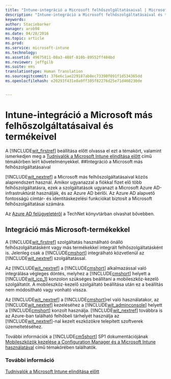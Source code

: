 ```yaml
---
title: "Intune-integráció a Microsoft felhőszolgáltatásaival | Microsoft Intune"
description: "Intune-integráció a Microsoft felhőszolgáltatásaival és termékeivel, valamint más Microsoft-termékekkel"
keywords: 
author: Staciebarker
manager: arob98
ms.date: 04/28/2016
ms.topic: article
ms.prod: 
ms.service: microsoft-intune
ms.technology: 
ms.assetid: 49675811-08a3-408f-810b-89552ff404bd
ms.reviewer: jeffgilb
ms.suite: ems
translationtype: Human Translation
ms.sourcegitcommit: 376e6c1ae229187ab8ec73390f091f1d534365dd
ms.openlocfilehash: e20293f431e0a9ff385f82276d25e71d460230de


---
```


# Intune-integráció a Microsoft más felhőszolgáltatásaival és termékeivel

A [!INCLUDE[wit_firstref](../includes/wit_firstref_md.md)] beállítása előtt olvassa el ezt a témakört, valamint ismerkedjen meg a [Tudnivalók a Microsoft Intune elindítása előtt](what-to-know-before-you-start-microsoft-intune.md) című témakörben leírt követelményekkel.
##Integráció a Microsoft más felhőszolgáltatásaival


[!INCLUDE[wit_nextref](../includes/wit_nextref_md.md)] a Microsoft más felhőszolgáltatásaival közös alaprendszert használ. Amikor ugyanazzal a fiókkal fizet elő több felhőszolgáltatásra, ezek a szolgáltatások ugyanazt a Microsoft Azure AD-infrastruktúrát használják, és az Azure AD bérlői. Az Azure AD alapvető fontosságú címtár- és identitáskezelési funkciókat biztosít a Microsoft felhőszolgáltatásai számára.

Az [Azure AD felügyeletéről](http://technet.microsoft.com/library/hh967611.aspx) a TechNet könyvtárban olvashat bővebben.

## Integráció más Microsoft-termékekkel
A [!INCLUDE[wit_firstref](../includes/wit_firstref_md.md)] szolgáltatás használható önálló felhőszolgáltatásként vagy más termékekkel integrált felhőszolgáltatásként is. Jelenleg csak a [!INCLUDE[cmshort](../includes/cmshort_md.md)] integrálható közvetlenül az [!INCLUDE[wit_nextref](../includes/wit_nextref_md.md)] szolgáltatással.

Az [!INCLUDE[wit_nextref](../includes/wit_nextref_md.md)] a [!INCLUDE[cmshort](../includes/cmshort_md.md)] alkalmazással való integrálása végleges döntés, melyhez a [!INCLUDE[cmshort](../includes/cmshort_md.md)] helyett a [!INCLUDE[wit_icp_1](../includes/wit_icp_1_md.md)] konzolon szükséges beállítani a mobileszköz-kezelő szolgáltatót. A mobileszköz-kezelő szolgáltató beállítása után ez a beállítás nem módosítható vagy vonható vissza.

Az [!INCLUDE[wit_nextref](../includes/wit_nextref_md.md)] a [!INCLUDE[cmshort](../includes/cmshort_md.md)]rel való használatakor, az [!INCLUDE[wit_nextref](../includes/wit_nextref_md.md)] kezeléséhez a [!INCLUDE[wit_adminconsole](../includes/wit_adminconsole_md.md)] helyett a [!INCLUDE[cmshort](../includes/cmshort_md.md)] konzolt használja. [!INCLUDE[wit_nextref](../includes/wit_nextref_md.md)] továbbra is az Azure-ban található felhőbeli tárhelyét használja az [!INCLUDE[wit_nextref](../includes/wit_nextref_md.md)]-nal kezelt eszközökre telepített szoftverek üzemeltetéséhez.

További információk a [!INCLUDE[cm5short](../includes/cm5short_md.md)] SP1 dokumentációjának [Mobileszközök kezelése a Configuration Manager és a Microsoft Intune használatával](http://msdn.microsoft.com/library/2c6bd0e5-d436-41c8-bf38-30152d76be10) című témakörében találhatók.

### További információ
[Tudnivalók a Microsoft Intune elindítása előtt](what-to-know-before-you-start-microsoft-intune.md)


<!--HONumber=Jul16_HO3-->


